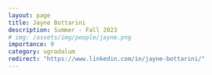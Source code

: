 ```yaml
---
layout: page
title: Jayne Bottarini
description: Summer - Fall 2023
# img: /assets/img/people/jayne.png
importance: 9
category: ugradalum
redirect: "https://www.linkedin.com/in/jayne-bottarini/"
---
```

